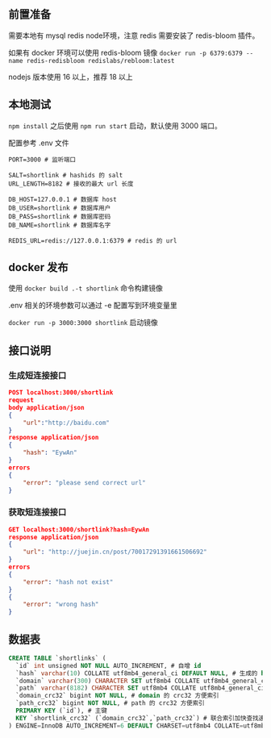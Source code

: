 ## 前置准备

需要本地有 mysql redis node环境，注意 redis 需要安装了 redis-bloom 插件。

如果有 docker 环境可以使用 redis-bloom 镜像 `docker run -p 6379:6379 --name redis-redisbloom redislabs/rebloom:latest`

nodejs 版本使用 16 以上，推荐 18 以上

## 本地测试

`npm install` 之后使用 `npm run start` 启动，默认使用 3000 端口。

配置参考 .env 文件

```env
PORT=3000 # 监听端口

SALT=shortlink # hashids 的 salt
URL_LENGTH=8182 # 接收的最大 url 长度

DB_HOST=127.0.0.1 # 数据库 host	
DB_USER=shortlink # 数据库用户
DB_PASS=shortlink # 数据库密码
DB_NAME=shortlink # 数据库名字

REDIS_URL=redis://127.0.0.1:6379 # redis 的 url
```

## docker 发布

使用 `docker build .-t shortlink` 命令构建镜像

.env 相关的环境参数可以通过 -e 配置写到环境变量里

`docker run -p 3000:3000 shortlink` 启动镜像

## 接口说明

### 生成短连接接口

```json
POST localhost:3000/shortlink
request
body application/json
{
	"url":"http://baidu.com"
}
response application/json
{
    "hash": "EywAn"
}
errors
{
    "error": "please send correct url"
}
```

### 获取短连接接口

```json
GET localhost:3000/shortlink?hash=EywAn
response application/json
{
    "url": "http://juejin.cn/post/70017291391661506692"
}
errors 
{
    "error": "hash not exist"
}
{
    "error": "wrong hash"
}
```

## 数据表

```sql
CREATE TABLE `shortlinks` (
  `id` int unsigned NOT NULL AUTO_INCREMENT, # 自增 id
  `hash` varchar(10) COLLATE utf8mb4_general_ci DEFAULT NULL, # 生成的 hash
  `domain` varchar(300) CHARACTER SET utf8mb4 COLLATE utf8mb4_general_ci NOT NULL, # 域名
  `path` varchar(8182) CHARACTER SET utf8mb4 COLLATE utf8mb4_general_ci NOT NULL, # path 路径
  `domain_crc32` bigint NOT NULL, # domain 的 crc32 方便索引
  `path_crc32` bigint NOT NULL, # path 的 crc32 方便索引
  PRIMARY KEY (`id`), # 主键
  KEY `shortlink_crc32` (`domain_crc32`,`path_crc32`) # 联合索引加快查找速度
) ENGINE=InnoDB AUTO_INCREMENT=6 DEFAULT CHARSET=utf8mb4 COLLATE=utf8mb4_general_ci;
```

